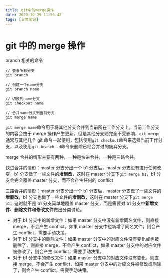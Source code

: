 ```yaml
---
title: git中的merge操作
date: 2023-10-29 11:56:42
tags: [日常笔记]
---
```


# git 中的 merge 操作

branch 相关的命令

```shell
// 查看所有分支
git branch

// 创建一个name分支
git branch name

// 切换到name分支
git checkout name

// 合并name分支到当前分支
git merge name
```

`git merge name`命令用于将其他分支合并到当前所在工作分支上，当前工作分支的内容会由于 merge 操作产生更新，但是其他分支则完全不受影响，`git merge`通常与其他几个 git 命令一起使用，包括使用`git checkout`命令来选择当前工作分支，以及使用`git branch -d`命令来删除已经合并过的废弃分支。

merge 合并的情形主要有两种，一种是快进合并，一种是三路合并。

快进合并的情形：master 分支分出一个 b1 分支后，master 分支没有进行任何改变，b1 分支做了一些文件的**增删改**，这时在 master 分支下`git merge b1`，b1 分支会完全覆盖 master 分支，而不会产生任何的 conflict

三路合并的情形：master 分支分出一个 b1 分支后，master 分支做了一些文件的**增删改**，b1 分支也做了一些文件的**增删改**，这时在 master 分支下`git merge b1`，这时就不是 b1 分支简单地覆盖 master 分支，而是需要对 b1 分支中**新增文件、删除文件和修改文件**做出分类讨论。

- 对于 b1 分支中的新增文件：如果 master 分支中没有新增同名文件，则直接 merge，不会产生 conflict，如果 master 分支中也新增了同名文件，则会产生 conflict，需要手动决策。
- 对于 b1 分支中的删除文件：如果 master 分支中的对应文件没有变化或也被删除了，则直接 merge，不会产生 conflict，如果 master 分支中的对应文件被修改了，则会产生 conflict，需要手动决策。
- 对于 b1 分支中的修改文件：如果 master 分支中的对应文件没有变化，则直接 merge，不会产生 conflict，如果 master 分支中的对应文件被修改或删除了，则会产生 conflict，需要手动决策。
